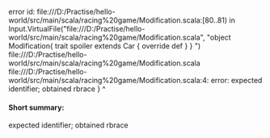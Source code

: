 error id: file:///D:/Practise/hello-world/src/main/scala/racing%20game/Modification.scala:[80..81) in Input.VirtualFile("file:///D:/Practise/hello-world/src/main/scala/racing%20game/Modification.scala", "object  Modification{
    trait spoiler extends Car {
        override def 
    }
}
")
file:///D:/Practise/hello-world/src/main/scala/racing%20game/Modification.scala
file:///D:/Practise/hello-world/src/main/scala/racing%20game/Modification.scala:4: error: expected identifier; obtained rbrace
    }
    ^
#### Short summary: 

expected identifier; obtained rbrace